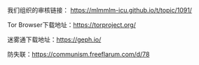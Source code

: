 我们组织的审核链接： https://mlmmlm-icu.github.io/t/topic/1091/



Tor Browser下载地址：https://torproject.org/

迷雾通下载地址：https://geph.io/


防失联：https://communism.freeflarum.com/d/78


